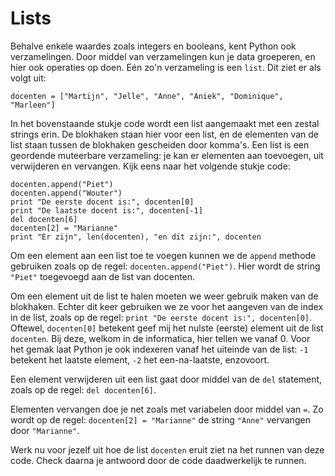 # Lists

Behalve enkele waardes zoals integers en booleans, kent Python ook verzamelingen. Door middel van verzamelingen kun je data groeperen, en hier ook operaties op doen. Eén zo'n verzameling is een `list`. Dit ziet er als volgt uit:


    docenten = ["Martijn", "Jelle", "Anne", "Aniek", "Dominique", "Marleen"]


In het bovenstaande stukje code wordt een list aangemaakt met een zestal strings erin. De blokhaken staan hier voor een list, en de elementen van de list staan tussen de blokhaken gescheiden door komma's. Een list is een geordende muteerbare verzameling: je kan er elementen aan toevoegen, uit verwijderen en vervangen. Kijk eens naar het volgende stukje code:


	docenten.append("Piet")
	docenten.append("Wouter")
	print "De eerste docent is:", docenten[0]
	print "De laatste docent is:", docenten[-1]
	del docenten[6]
	docenten[2] = "Marianne"
    print "Er zijn", len(docenten), "en dit zijn:", docenten


Om een element aan een list toe te voegen kunnen we de `append` methode gebruiken zoals op de regel: `docenten.append("Piet")`. Hier wordt de string `"Piet"` toegevoegd aan de list van docenten. 

Om een element uit de list te halen moeten we weer gebruik maken van de blokhaken. Echter dit keer gebruiken we ze voor het aangeven van de index in de list, zoals op de regel: `print "De eerste docent is:", docenten[0]`. Oftewel, `docenten[0]` betekent geef mij het nulste (eerste) element uit de list `docenten`. Bij deze, welkom in de informatica, hier tellen we vanaf 0. Voor het gemak laat Python je ook indexeren vanaf het uiteinde van de list: `-1` betekent het laatste element, `-2` het een-na-laatste, enzovoort.

Een element verwijderen uit een list gaat door middel van de `del` statement, zoals op de regel: `del docenten[6]`.

Elementen vervangen doe je net zoals met variabelen door middel van `=`. Zo wordt op de regel: `docenten[2] = "Marianne"` de string `"Anne"` vervangen door `"Marianne"`.

Werk nu voor jezelf uit hoe de list `docenten` eruit ziet na het runnen van deze code. Check daarna je antwoord door de code daadwerkelijk te runnen.